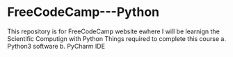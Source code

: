 # FreeCodeCamp---Python

This repository is for FreeCodeCamp website ewhere I will be learnign the Scientific Computign with Python
Things required to complete this course
  a. Python3 software
  b. PyCharm IDE 
